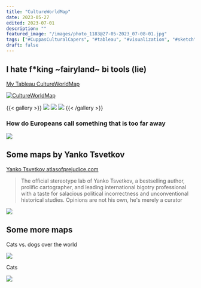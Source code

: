 ```yaml
---
title: "CultureWorldMap"
date: 2023-05-27
edited: 2023-07-01
description: ""
featured_image: "/images/photo_1183@27-05-2023_07-08-01.jpg"
tags: ["#CuppasCulturalCapers", "#tableau", "#visualization", "#sketch", "#sheets", "#comics", "#random_EU"]
draft: false
---
```


## I hate f*king ~fairyland~ bi tools (lie)
[My Tableau CultureWorldMap](https://public.tableau.com/views/CultureWorldMap/Dashboard1)

<div class='tableauPlaceholder' id='viz1687323272643' style='position: relative'><noscript><a href='#'><img alt='CultureWorldMap ' src='https:&#47;&#47;public.tableau.com&#47;static&#47;images&#47;Cu&#47;CultureWorldMap&#47;Dashboard1&#47;1_rss.png' style='border: none' /></a></noscript><object class='tableauViz'  style='display:none;'><param name='host_url' value='https%3A%2F%2Fpublic.tableau.com%2F' /> <param name='embed_code_version' value='3' /> <param name='site_root' value='' /><param name='name' value='CultureWorldMap&#47;Dashboard1' /><param name='tabs' value='no' /><param name='toolbar' value='yes' /><param name='static_image' value='https:&#47;&#47;public.tableau.com&#47;static&#47;images&#47;Cu&#47;CultureWorldMap&#47;Dashboard1&#47;1.png' /> <param name='animate_transition' value='yes' /><param name='display_static_image' value='yes' /><param name='display_spinner' value='yes' /><param name='display_overlay' value='yes' /><param name='display_count' value='yes' /><param name='language' value='en-US' /></object></div>                <script type='text/javascript'>                    var divElement = document.getElementById('viz1687323272643');                    var vizElement = divElement.getElementsByTagName('object')[0];                    if ( divElement.offsetWidth > 800 ) { vizElement.style.width='100%';vizElement.style.height='827px';} else if ( divElement.offsetWidth > 500 ) { vizElement.style.width='1000px';vizElement.style.height='827px';} else { vizElement.style.width='100%';vizElement.style.height='727px';}                     var scriptElement = document.createElement('script');                    scriptElement.src = 'https://public.tableau.com/javascripts/api/viz_v1.js';                    vizElement.parentNode.insertBefore(scriptElement, vizElement);                </script>

{{< gallery >}}
<img src="/images/photo_1183@27-05-2023_07-08-01.jpg" class="grid-w100 md:grid-w33 xl:grid-w25" />
<img src="/images/photo_1184@27-05-2023_07-08-01.jpg" class="grid-w100 md:grid-w33 xl:grid-w25" />
<img src="/images/photo_1185@27-05-2023_07-08-01.jpg" class="grid-w100 md:grid-w33 xl:grid-w25" />
{{< /gallery >}}


### How do Europeans call something that is too far away

![](/images/47f0b5eb-0107-465e-a7a4-44dd579424b3.jpeg)

## Some maps by Yanko Tsvetkov

[Yanko Tsvetkov atlasofprejudice.com](https://atlasofprejudice.com/)
> The official stereotype lab of Yanko Tsvetkov, a bestselling author, prolific cartographer, and leading international bigotry professional with a taste for salacious political incorrectness and unconventional historical studies. Opinions are not his own, he's merely a curator

![](/images/1_1VlEIWhT_tG4mYYiuqjYmQ.jpg)

## Some more maps

Cats vs. dogs over the world

![](/images/photo_1189@08-06-2023_03-12-46.jpg)

Cats 

![](/images/photo_1103@17-04-2023_01-44-50.jpg)